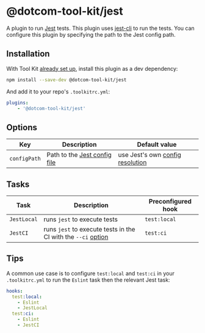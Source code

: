# @dotcom-tool-kit/jest

A plugin to run [Jest](https://jestjs.io/) tests. This plugin uses [jest-cli](https://www.npmjs.com/package/jest-cli) to run the tests. You can configure this plugin by specifying the path to the Jest config path.

## Installation

With Tool Kit [already set up](https://github.com/financial-times/dotcom-tool-kit#installing-and-using-tool-kit), install this plugin as a dev dependency:

```sh
npm install --save-dev @dotcom-tool-kit/jest
```

And add it to your repo's `.toolkitrc.yml`:

```yaml
plugins:
    - '@dotcom-tool-kit/jest'
```

## Options

| Key | Description | Default value |
|-|-|-|
| `configPath` | Path to the [Jest config file](https://jestjs.io/docs/27.x/configuration) | use Jest's own [config resolution](https://jestjs.io/docs/configuration/) |

## Tasks

| Task | Description | Preconfigured hook |
|-|-|-|
| `JestLocal` | runs `jest` to execute tests | `test:local` |
| `JestCI` | runs `jest` to execute tests in the CI with the `--ci` [option](https://jestjs.io/docs/cli#--ci) | `test:ci` |

## Tips

A common use case is to configure `test:local` and `test:ci` in your `.toolkitrc.yml` to run the `Eslint` task then the relevant Jest task: 

```yaml
hooks:
  test:local:
    - Eslint
    - JestLocal
  test:ci:
    - Eslint
    - JestCI
```